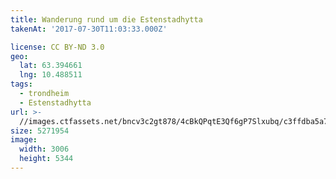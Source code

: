 ```yaml
---
title: Wanderung rund um die Estenstadhytta
takenAt: '2017-07-30T11:03:33.000Z'

license: CC BY-ND 3.0
geo:
  lat: 63.394661
  lng: 10.488511
tags:
  - trondheim
  - Estenstadhytta
url: >-
  //images.ctfassets.net/bncv3c2gt878/4cBkQPqtE3Qf6gP7Slxubq/c3ffdba5a72a98d39048a7f4a9540597/wanderung-rund-um-die-estenstadhytta_36131672171_o
size: 5271954
image:
  width: 3006
  height: 5344
---
```

